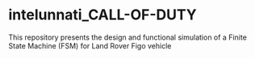 # intelunnati_CALL-OF-DUTY
This repository presents the design and functional simulation of a Finite State Machine (FSM) for Land Rover Figo vehicle
